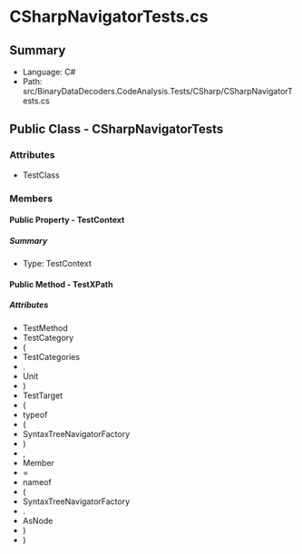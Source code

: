 ﻿# CSharpNavigatorTests.cs

## Summary

* Language: C#
* Path: src/BinaryDataDecoders.CodeAnalysis.Tests/CSharp/CSharpNavigatorTests.cs

## Public Class - CSharpNavigatorTests

### Attributes

 - TestClass

### Members

#### Public Property - TestContext

##### Summary

 * Type: TestContext 

#### Public Method - TestXPath

##### Attributes

 - TestMethod
 - TestCategory
 - (
 - TestCategories
 - .
 - Unit
 - )
 - TestTarget
 - (
 - typeof
 - (
 - SyntaxTreeNavigatorFactory
 - )
 - ,
 - Member
 - =
 - nameof
 - (
 - SyntaxTreeNavigatorFactory
 - .
 - AsNode
 - )
 - )


